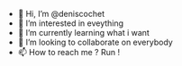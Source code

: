 - 👋 Hi, I’m @deniscochet
- 👀 I’m interested in eveything
- 🌱 I’m currently learning what i want
- 💞️ I’m looking to collaborate on everybody
- 📫 How to reach me ? Run !

<!---
deniscochet/deniscochet is a ✨ special ✨ repository because its `README.md` (this file) appears on your GitHub profile.
You can click the Preview link to take a look at your changes.
--->
